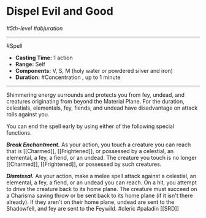 # Dispel Evil and Good
*#5th-level #abjuration*
___ 
#Spell
- **Casting Time:** 1 action
- **Range:** Self
- **Components:** V, S, M (holy water or powdered silver and iron)
- **Duration:** #Concentration , up to 1 minute
---
Shimmering energy surrounds and protects you from fey, undead, and creatures originating from beyond the Material Plane. For the duration, celestials, elementals, fey, fiends, and undead have disadvantage on attack rolls against you.

You can end the spell early by using either of the following special functions.

***Break Enchantment.*** As your action, you touch a creature you can reach that is [[Charmed]], [[Frightened]], or possessed by a celestial, an elemental, a fey, a fiend, or an undead. The creature you touch is no longer [[Charmed]], [[Frightened]], or possessed by such creatures.

***Dismissal.*** As your action, make a melee spell attack against a celestial, an elemental, a fey, a fiend, or an undead you can reach. On a hit, you attempt to drive the creature back to its home plane. The creature must succeed on a Charisma saving throw or be sent back to its home plane (if it isn't there already). If they aren't on their home plane, undead are sent to the Shadowfell, and fey are sent to the Feywild.
#cleric
#paladin
[[SRD]]